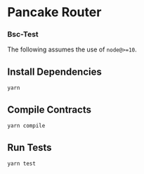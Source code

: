 # Pancake Router

### Bsc-Test

The following assumes the use of `node@>=10`.

## Install Dependencies

`yarn`

## Compile Contracts

`yarn compile`

## Run Tests

`yarn test`